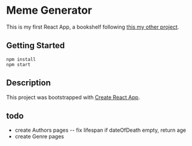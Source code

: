 # Meme Generator

This is my first React App, a bookshelf following [this my other project](https://pacific-hamlet-13856.herokuapp.com/).

## Getting Started

```
npm install
npm start
```

## Description

This project was bootstrapped with [Create React App](https://github.com/facebook/create-react-app).

## todo

- create Authors pages
  -- fix lifespan if dateOfDeath empty, return age
- create Genre pages

